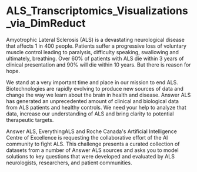 # ALS_Transcriptomics_Visualizations_via_DimReduct


Amyotrophic Lateral Sclerosis (ALS) is a devastating neurological disease that affects 1 in 400 people. Patients suffer a progressive loss of voluntary muscle control leading to paralysis, difficulty speaking, swallowing and ultimately, breathing. Over 60% of patients with ALS die within 3 years of clinical presentation and 90% will die within 10 years. But there is reason for hope.

We stand at a very important time and place in our mission to end ALS. Biotechnologies are rapidly evolving to produce new sources of data and change the way we learn about the brain in health and disease. Answer ALS has generated an unprecedented amount of clinical and biological data from ALS patients and healthy controls. We need your help to analyze that data, increase our understanding of ALS and bring clarity to potential therapeutic targets.

Answer ALS, EverythingALS and Roche Canada's Artificial Intelligence Centre of Excellence is requesting the collaborative effort of the AI community to fight ALS. This challenge presents a curated collection of datasets from a number of Answer ALS sources and asks you to model solutions to key questions that were developed and evaluated by ALS neurologists, researchers, and patient communities. 
